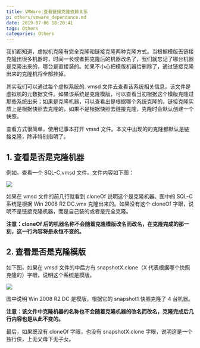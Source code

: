```yaml
---
title: VMWare:查看链接克隆依赖关系
p: others/vmware_dependance.md
date: 2019-07-06 18:20:41
tags: Others
categories: Others
---
```



我们都知道，虚拟机克隆有完全克隆和链接克隆两种克隆方式。当根据模版去链接克隆出很多机器时，时间一长或者把克隆后的机器改名了，我们就忘记了哪台机器是克隆出来的，哪台是直接装的。如果不小心把模版机器给删除了，通过链接克隆出来的克隆机将全部挂掉。

其实我们可以通过每个虚拟系统的. vmsd 文件去查看该系统相关信息，该文件是虚拟机的元数据文件。如果该系统是克隆模版，可以查看当初根据这个模版克隆过那些系统出来；如果是克隆机器，可以查看出是根据哪个系统克隆的。链接克隆实质上是根据快照去克隆的，如果不是根据快照去链接克隆，克隆时会默认创建一个快照。

查看方式很简单，使用记事本打开 vmsd 文件。本文中出现的的克隆都默认是链接克隆，除非特别指明了。

## 1. 查看是否是克隆机器


例如，查看一个 SQL-C.vmsd 文件。文件内容如下图：

![](/img/others/733013-20160322193149979-1852661393.jpg)

如果在 vmsd 文件的前几行就看到 cloneOf 说明这个是克隆机器。图中的 SQL-C 系统是根据 Win 2008 R2 DC.vmx 克隆出来的。如果没有这个 cloneOf 字眼，说明不是链接克隆机器，而是自己装的或者是完全克隆。

**注意：cloneOf 后的机器名称不会随着克隆模版改名而改名，在克隆完成的那一刻，这一行内容将是永恒不变的。**

## 2. 查看是否是克隆模版

如下图，如果在 vmsd 文件的中后方有 snapshotX.clone（X 代表根据哪个快照克隆的）字眼，说明这个系统是模版。

![](/img/others/733013-20160322194003245-954663400.jpg)

图中说明 Win 2008 R2 DC 是模版，根据它的 snapshot1 快照克隆了 4 台机器。

**注意：该文件中克隆机器的名称也不会随着克隆机器的改名而改名，克隆完成后几行内容也是从此不变的。**

最后，如果既没有 cloneOf 字眼，也没有 snapshotX.clone 字眼，说明这是一个独行侠，上无父母下无子女。